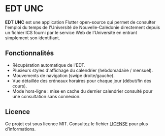 # EDT UNC

**EDT UNC** est une application Flutter open-source qui permet de consulter l'emploi du temps de l'Université de Nouvelle-Calédonie directement depuis un fichier ICS fourni par le service Web de l’Université en entrant simplement son identifiant.

## Fonctionnalités

* Récupération automatique de l'EDT.
* Plusieurs styles d'affichage du calendrier (hebdomadaire / mensuel).
* Mouvements de navigation (swipe droite/gauche).
* Vue détaillée des créneaux horaires pour chaque jour (début/fin des cours).
* Mode hors-ligne : mise en cache du dernier calendrier consulté pour une consultation sans connexion.

## Licence

Ce projet est sous licence MIT. Consultez le fichier [LICENSE](LICENSE) pour plus d’informations.